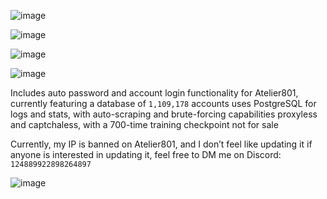 ![image](https://github.com/user-attachments/assets/9d7bab4f-ab5f-49d6-b696-d581470a5b12)

![image](https://github.com/user-attachments/assets/82f688ac-07dc-4f25-b106-004878f17081)

![image](https://github.com/user-attachments/assets/fa5a2d0e-217d-41ec-9c85-5fb83150a185)

![image](https://github.com/user-attachments/assets/eeb8ec19-3353-40de-ab89-a5908c0a3b1c)

Includes auto password and account login functionality for Atelier801, currently featuring a database of `1,109,178` accounts uses PostgreSQL for logs and stats, with auto-scraping and brute-forcing capabilities proxyless and captchaless, with a 700-time training checkpoint not for sale

Currently, my IP is banned on Atelier801, and I don’t feel like updating it if anyone is interested in updating it, feel free to DM me on Discord: `124889922898264897`

![image](https://github.com/user-attachments/assets/e9325f7d-2a6c-4b42-b14e-5a86a917f6ab)
